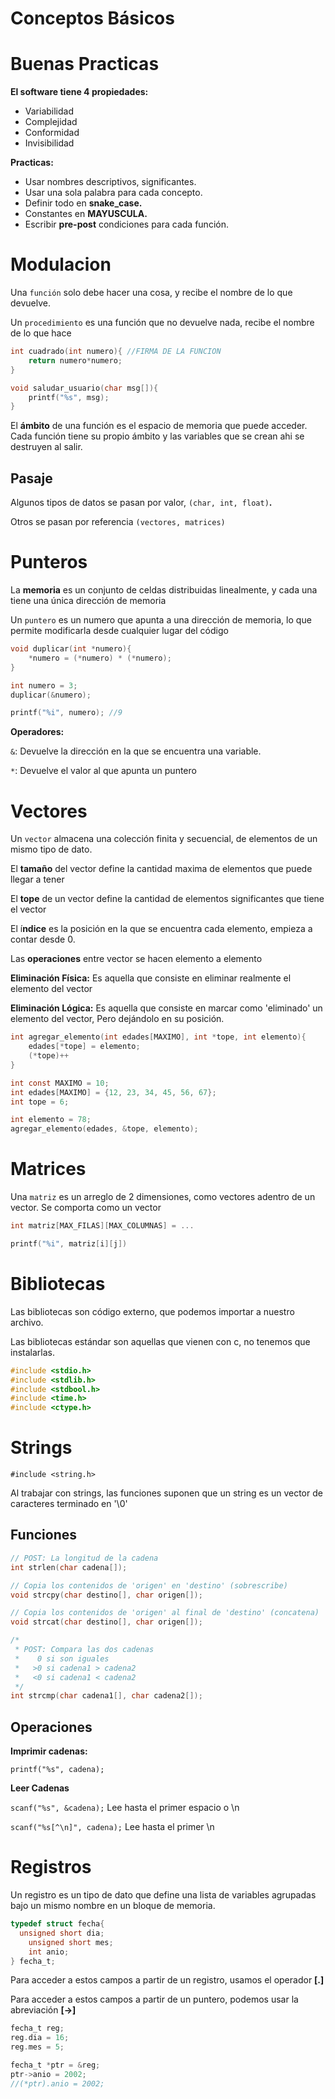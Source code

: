 # Conceptos Básicos

# Buenas Practicas

**El software tiene 4 propiedades:**

- Variabilidad
- Complejidad
- Conformidad
- Invisibilidad

**Practicas:**

- Usar nombres descriptivos, significantes.
- Usar una sola palabra para cada concepto.
- Definir todo en **snake_case.**
- Constantes en **MAYUSCULA.**
- Escribir **pre-post** condiciones para cada función.

# Modulacion

Una `función` solo debe hacer una cosa, y recibe el nombre de lo que devuelve.

Un `procedimiento` es una función que no devuelve nada, recibe el nombre de lo que hace

```c
int cuadrado(int numero){ //FIRMA DE LA FUNCION
	return numero*numero;
}

void saludar_usuario(char msg[]){
	printf("%s", msg);
}
```

El **ámbito** de una función es el espacio de memoria que puede acceder. Cada función tiene su propio ámbito y las variables que se crean ahi se destruyen al salir.

## Pasaje

Algunos tipos de datos se pasan por valor, `(char, int, float)`**.**

Otros se pasan por referencia `(vectores, matrices)`

# Punteros

La **memoria** es un conjunto de celdas distribuidas linealmente, y cada una tiene una única dirección de memoria

Un `puntero` es un numero que apunta a una dirección de memoria, lo que permite modificarla desde cualquier lugar del código

```c
void duplicar(int *numero){
	*numero = (*numero) * (*numero);
}

int numero = 3;
duplicar(&numero);

printf("%i", numero); //9
```

**Operadores:**

`&`: Devuelve la dirección en la que se encuentra una variable.

`*`: Devuelve el valor al que apunta un puntero

# Vectores

Un `vector` almacena una colección finita y secuencial, de elementos de un mismo tipo de dato.

El **tamaño** del vector define la cantidad maxima de elementos que puede llegar a tener

El **tope** de un vector define la cantidad de elementos significantes que tiene el vector

El í**ndice** es la posición en la que se encuentra cada elemento, empieza a contar desde 0.

Las **operaciones** entre vector se hacen elemento a elemento

**Eliminación Física:** Es aquella que consiste en eliminar realmente el elemento del vector

**Eliminación Lógica:** Es aquella que consiste en marcar como 'eliminado' un elemento del vector, Pero dejándolo en su posición.

```c
int agregar_elemento(int edades[MAXIMO], int *tope, int elemento){
	edades[*tope] = elemento;
	(*tope)++
}

int const MAXIMO = 10;
int edades[MAXIMO] = {12, 23, 34, 45, 56, 67};
int tope = 6;

int elemento = 78;
agregar_elemento(edades, &tope, elemento);
```

# Matrices

Una `matriz` es un arreglo de 2 dimensiones, como vectores adentro de un vector. Se comporta como un vector

```c
int matriz[MAX_FILAS][MAX_COLUMNAS] = ...

printf("%i", matriz[i][j])
```

# Bibliotecas

Las bibliotecas son código externo, que podemos importar a nuestro archivo. 

Las bibliotecas estándar son aquellas que vienen con c, no tenemos que instalarlas.

```c
#include <stdio.h>
#include <stdlib.h>
#include <stdbool.h>
#include <time.h>
#include <ctype.h>
```

# Strings

`#include <string.h>`

Al trabajar con strings, las funciones suponen que un string es un vector de caracteres terminado en '\0'

## Funciones

```c
// POST: La longitud de la cadena
int strlen(char cadena[]);

// Copia los contenidos de 'origen' en 'destino' (sobrescribe)
void strcpy(char destino[], char origen[]);

// Copia los contenidos de 'origen' al final de 'destino' (concatena)
void strcat(char destino[], char origen[]);

/* 
 * POST: Compara las dos cadenas
 *    0 si son iguales
 *   >0 si cadena1 > cadena2
 *   <0 si cadena1 < cadena2
 */	
int strcmp(char cadena1[], char cadena2[]);
```

## Operaciones

**Imprimir cadenas:**

`printf("%s", cadena);`

**Leer Cadenas**

`scanf("%s", &cadena);` Lee hasta el primer espacio o \n

`scanf("%s[^\n]", cadena);` Lee hasta el primer \n

# Registros

Un registro es un tipo de dato que define una lista de variables agrupadas bajo un mismo nombre en un bloque de memoria. 

```c
typedef struct fecha{
  unsigned short dia;
	unsigned short mes;
	int anio;
} fecha_t;
```

Para acceder a estos campos a partir de un registro, usamos el operador **[.]**

Para acceder a estos campos a partir de un puntero, podemos usar la abreviación **[→]**

```c
fecha_t reg;
reg.dia = 16;
reg.mes = 5;

fecha_t *ptr = &reg;
ptr->anio = 2002;
//(*ptr).anio = 2002;
```